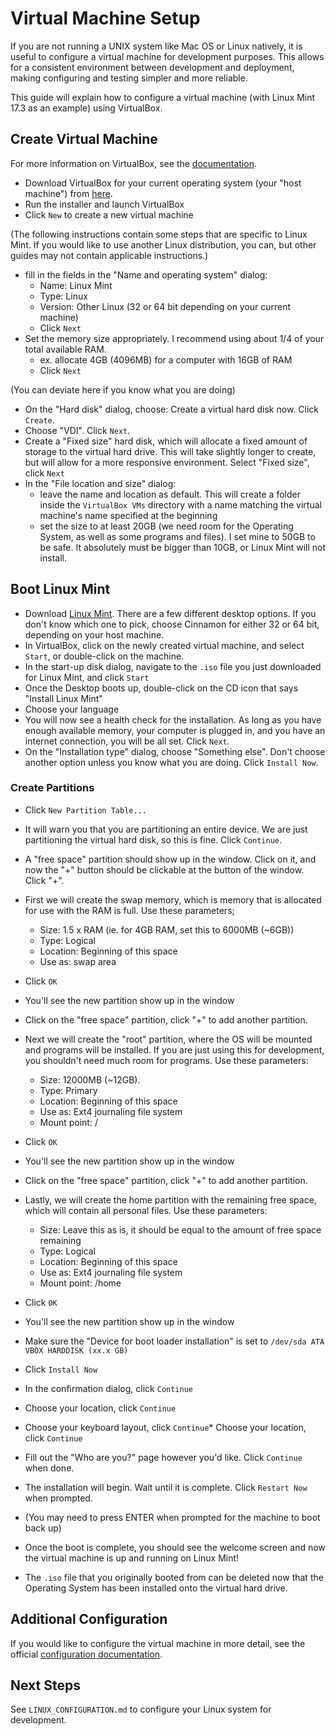 # Virtual Machine Setup 

If you are not running a UNIX system like Mac OS or Linux natively, it is useful to configure a virtual machine for development purposes. This allows for a consistent environment between development and deployment, making configuring and testing simpler and more reliable.

This guide will explain how to configure a virtual machine (with Linux Mint 17.3 as an example) using VirtualBox.

## Create Virtual Machine

For more information on VirtualBox, see the [documentation](https://www.virtualbox.org/manual/UserManual.html).

* Download VirtualBox for your current operating system (your "host machine") from [here](https://www.virtualbox.org/wiki/Downloads). 
* Run the installer and launch VirtualBox
* Click `New` to create a new virtual machine

(The following instructions contain some steps that are specific to Linux Mint. If you would like to use another Linux distribution, you can, but other guides may not contain applicable instructions.)
* fill in the fields in the "Name and operating system" dialog:
  * Name: Linux Mint
  * Type: Linux
  * Version: Other Linux (32 or 64 bit depending on your current machine)
  * Click `Next`
* Set the memory size appropriately. I recommend using about 1/4 of your total available RAM.
  * ex. allocate 4GB (4096MB) for a computer with 16GB of RAM
  * Click `Next`

(You can deviate here if you know what you are doing)
* On the "Hard disk" dialog, choose: Create a virtual hard disk now. Click `Create`.
* Choose "VDI". Click `Next`.
* Create a "Fixed size" hard disk, which will allocate a fixed amount of storage to the virtual hard drive. This will take slightly longer to create, but will allow for a more responsive environment. Select "Fixed size", click `Next`
* In the "File location and size" dialog:
  * leave the name and location as default. This will create a folder inside the `VirtualBox VMs` directory with a name matching the virtual machine's name specified at the beginning
  * set the size to at least 20GB (we need room for the Operating System, as well as some programs and files). I set mine to 50GB to be safe. It absolutely must be bigger than 10GB, or Linux Mint will not install. 


## Boot Linux Mint

* Download [Linux Mint](http://www.linuxmint.com/download.php). There are a few different desktop options. If you don't know which one to pick, choose Cinnamon for either 32 or 64 bit, depending on your host machine.
* In VirtualBox, click on the newly created virtual machine, and select `Start`, or double-click on the machine.
* In the start-up disk dialog, navigate to the `.iso` file you just downloaded for Linux Mint, and click `Start`
* Once the Desktop boots up, double-click on the CD icon that says "Install Linux Mint"
* Choose your language
* You will now see a health check for the installation. As long as you have enough available memory, your computer is plugged in, and you have an internet connection, you will be all set. Click `Next`.
* On the "Installation type" dialog, choose "Something else". Don't choose another option unless you know what you are doing. Click `Install Now`.

### Create Partitions

* Click `New Partition Table...`
* It will warn you that you are partitioning an entire device. We are just partitioning the virtual hard disk, so this is fine. Click `Continue`.
* A "free space" partition should show up in the window. Click on it, and now the "+" button should be clickable at the button of the window. Click "+".
* First we will create the swap memory, which is memory that is allocated for use with the RAM is full. Use these parameters;
  * Size: 1.5 x RAM (ie. for 4GB RAM, set this to 6000MB (~6GB))
  * Type: Logical
  * Location: Beginning of this space
  * Use as: swap area
* Click `OK`
* You'll see the new partition show up in the window

* Click on the "free space" partition, click "+" to add another partition.
* Next we will create the "root" partition, where the OS will be mounted and programs will be installed. If you are just using this for development, you shouldn't need much room for programs. Use these parameters:
  * Size: 12000MB (~12GB). 
  * Type: Primary
  * Location: Beginning of this space
  * Use as: Ext4 journaling file system
  * Mount point: /
* Click `OK`
* You'll see the new partition show up in the window

* Click on the "free space" partition, click "+" to add another partition.
* Lastly, we will create the home partition with the remaining free space, which will contain all personal files. Use these parameters:
  * Size: Leave this as is, it should be equal to the amount of free space remaining
  * Type: Logical
  * Location: Beginning of this space
  * Use as: Ext4 journaling file system
  * Mount point: /home
* Click `OK`
* You'll see the new partition show up in the window

* Make sure the "Device for boot loader installation" is set to `/dev/sda ATA VBOX HARDDISK (xx.x GB)`
* Click `Install Now`
* In the confirmation dialog, click `Continue`
* Choose your location, click `Continue`
* Choose your keyboard layout, click `Continue`* Choose your location, click `Continue`
* Fill out the "Who are you?" page however you'd like. Click `Continue` when done. 
* The installation will begin. Wait until it is complete. Click `Restart Now` when prompted. 
* (You may need to press ENTER when prompted for the machine to boot back up)
* Once the boot is complete, you should see the welcome screen and now the virtual machine is up and running on Linux Mint!

* The `.iso` file that you originally booted from can be deleted now that the Operating System has been installed onto the virtual hard drive.


## Additional Configuration

If you would like to configure the virtual machine in more detail, see the official [configuration documentation](https://www.virtualbox.org/manual/ch03.html). 


## Next Steps

See `LINUX_CONFIGURATION.md` to configure your Linux system for development.
